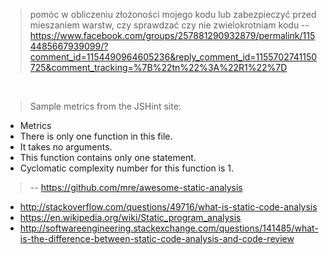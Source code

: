 > pomóc w obliczeniu złożoności mojego kodu lub zabezpieczyć przed mieszaniem warstw, czy sprawdzać czy nie zwielokrotniam kodu
> -- https://www.facebook.com/groups/257881290932879/permalink/1154485667939099/?comment_id=1154490964605236&reply_comment_id=1155702741150725&comment_tracking=%7B%22tn%22%3A%22R1%22%7D

<br>

> Sample metrics from the JSHint site:
 - Metrics
 - There is only one function in this file.
 - It takes no arguments.
 - This function contains only one statement.
 - Cyclomatic complexity number for this function is 1.
> -- https://github.com/mre/awesome-static-analysis

- http://stackoverflow.com/questions/49716/what-is-static-code-analysis
- https://en.wikipedia.org/wiki/Static_program_analysis
- http://softwareengineering.stackexchange.com/questions/141485/what-is-the-difference-between-static-code-analysis-and-code-review

